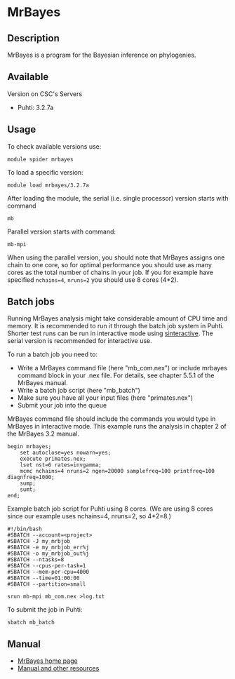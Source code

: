 # MrBayes

## Description

MrBayes is a program for the Bayesian inference on phylogenies.

## Available

Version on CSC's Servers

-   Puhti: 3.2.7a

## Usage

To check available versions use:
```text
module spider mrbayes
```
To load a specific version:
```text
module load mrbayes/3.2.7a
```
After loading the module, the serial (i.e. single processor) version starts with command
```text
mb
```
Parallel version starts with command:
```text
mb-mpi 
```
When using the parallel version, you should note that MrBayes assigns one chain to one core, so for optimal performance you should use as many cores as the total number of chains in your job. If you for example have specified `nchains=4`, `nruns=2` you should use 8 cores (4*2).

## Batch jobs

Running MrBayes analysis might take considerable amount of CPU time and memory. It is recommended to run it through the batch job system in Puhti. Shorter test runs can be run in interactive mode using [sinteractive](../computing/running/interactive-usage.md). The serial version is recommended for interactive use.

To run a batch job you need to:

* Write a MrBayes command file (here "mb_com.nex") or include mrbayes command block in your .nex file. For details, see chapter 5.5.1 of the MrBayes manual.
* Write a batch job script (here "mb_batch")
* Make sure you have all your input files (here "primates.nex")
* Submit your job into the queue

MrBayes command file should include the commands you would type in MrBayes in interactive mode. This example 
runs the analysis in chapter 2 of the MrBayes 3.2 manual.

```text
begin mrbayes;
    set autoclose=yes nowarn=yes;
    execute primates.nex;
    lset nst=6 rates=invgamma;
    mcmc nchains=4 nruns=2 ngen=20000 samplefreq=100 printfreq=100 diagnfreq=1000;
    sump;
    sumt;
end;
```

Example batch job script for Puhti using 8 cores. (We are using 8 cores since our example uses nchains=4, nruns=2, so 4*2=8.)

```text
#!/bin/bash
#SBATCH --account=<project>
#SBATCH -J my_mrbjob
#SBATCH -e my_mrbjob_err%j
#SBATCH -o my_mrbjob_out%j
#SBATCH --ntasks=8
#SBATCH --cpus-per-task=1
#SBATCH --mem-per-cpu=4000
#SBATCH --time=01:00:00
#SBATCH --partition=small

srun mb-mpi mb_com.nex >log.txt
```
To submit the job in Puhti:
```text
sbatch mb_batch 
```

## Manual

*   [MrBayes home page](https://nbisweden.github.io/MrBayes/index.html)
*   [Manual and other resources](https://nbisweden.github.io/MrBayes/manual.html)
